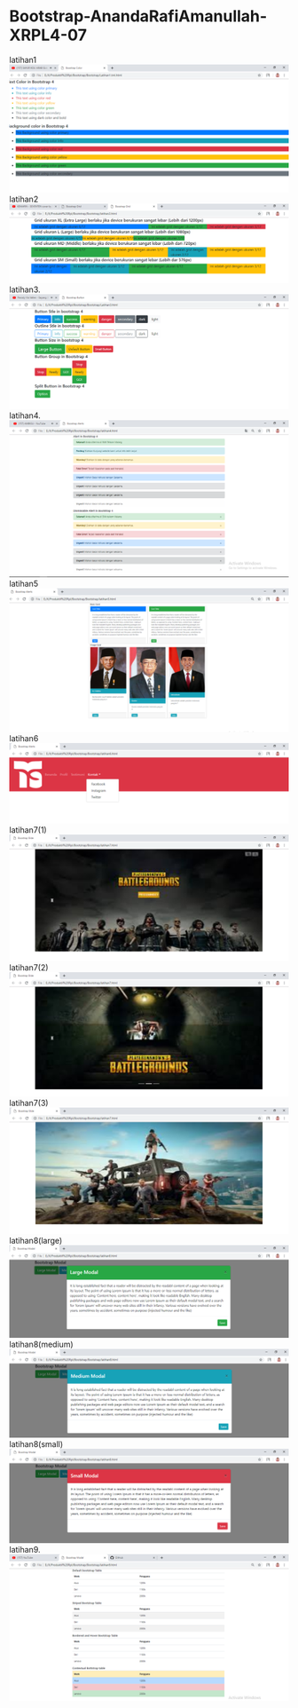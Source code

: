 # Bootstrap-AnandaRafiAmanullah-XRPL4-07

latihan1
![alttetxt](https://github.com/Anandarafi/Bootstrap-AnandaRafiAmanullah-XRPL4-07/blob/master/latihan1.PNG)
latihan2
![alttetxt](https://github.com/Anandarafi/Bootstrap-AnandaRafiAmanullah-XRPL4-07/blob/master/latihan2.PNG)
latihan3.
![alttetxt](https://github.com/Anandarafi/Bootstrap-AnandaRafiAmanullah-XRPL4-07/blob/master/latihan3.PNG)
latihan4.
![alttetxt](https://github.com/Anandarafi/Bootstrap-AnandaRafiAmanullah-XRPL4-07/blob/master/latihan4.PNG)
latihan5
![alttetxt](https://github.com/Anandarafi/Bootstrap-AnandaRafiAmanullah-XRPL4-07/blob/master/latihan5.PNG)
latihan6
![alttetxt](https://github.com/Anandarafi/Bootstrap-AnandaRafiAmanullah-XRPL4-07/blob/master/latihan6.PNG)
latihan7(1)
![alttetxt](https://github.com/Anandarafi/Bootstrap-AnandaRafiAmanullah-XRPL4-07/blob/master/latihan7(1).PNG)
latihan7(2)
![alttetxt](https://github.com/Anandarafi/Bootstrap-AnandaRafiAmanullah-XRPL4-07/blob/master/latihan7(2).PNG)
latihan7(3)
![alttetxt](https://github.com/Anandarafi/Bootstrap-AnandaRafiAmanullah-XRPL4-07/blob/master/latihan7(3).PNG)
latihan8(large)
![alttetxt](https://github.com/Anandarafi/Bootstrap-AnandaRafiAmanullah-XRPL4-07/blob/master/latihan8(large).PNG)
latihan8(medium)
![alttetxt](https://github.com/Anandarafi/Bootstrap-AnandaRafiAmanullah-XRPL4-07/blob/master/latihan8(medium).PNG)
latihan8(small)
![alttetxt](https://github.com/Anandarafi/Bootstrap-AnandaRafiAmanullah-XRPL4-07/blob/master/latihan8(small).PNG)
latihan9.
![alttetxt](https://github.com/Anandarafi/Bootstrap-AnandaRafiAmanullah-XRPL4-07/blob/master/latihan9.PNG)
